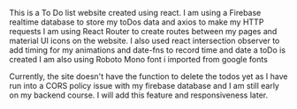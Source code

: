 This is a To Do list website created using react.
I am using a Firebase realtime database to store my toDos data and axios to make my HTTP requests
I am using React Router to create routes between my pages and material UI icons on the website.
I also used react intersection observer to add timing for my animations and date-fns to record time and date a toDo is created
I am also using Roboto Mono font i imported from google fonts

Currently, the site doesn't have the function to delete the todos yet as I have run into a CORS policy issue with my firebase database and I am still early on my backend course. I will add this feature and responsiveness later.
